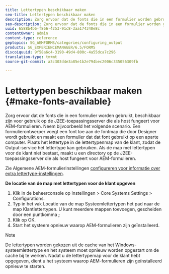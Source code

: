 ```yaml
---
title: Lettertypen beschikbaar maken
seo-title: Lettertypen beschikbaar maken
description: Zorg ervoor dat de fonts die in een formulier worden gebruikt, beschikbaar zijn voor gebruik op de J2EE-toepassingsserver die als host fungeert voor AEM-formulieren.
seo-description: Zorg ervoor dat de fonts die in een formulier worden gebruikt, beschikbaar zijn voor gebruik op de J2EE-toepassingsserver die als host fungeert voor AEM-formulieren.
uuid: 6588b4b6-f866-4253-91c8-3aa174340e8c
contentOwner: admin
content-type: reference
geptopics: SG_AEMFORMS/categories/configuring_output
products: SG_EXPERIENCEMANAGER/6.5/FORMS
discoiquuid: 9f58a6c4-3190-49d4-800c-4a55dca7c296
translation-type: tm+mt
source-git-commit: a3c303d4e3a85e1b2e794bec2006c335056309fb

---
```



# Lettertypen beschikbaar maken {#make-fonts-available}

Zorg ervoor dat de fonts die in een formulier worden gebruikt, beschikbaar zijn voor gebruik op de J2EE-toepassingsserver die als host fungeert voor AEM-formulieren. Neem bijvoorbeeld het volgende scenario. Een formulierontwerper voegt een font toe aan de fontmap die door Designer wordt gebruikt en maakt een formulier dat dat font gebruikt op een aparte computer. Plaats het lettertype in de lettertypenmap van de klant, zodat de Output-service het lettertype kan gebruiken. Als de map met lettertypen voor de klant niet bestaat, maakt u een directory op de J2EE-toepassingsserver die als host fungeert voor AEM-formulieren.

Zie Algemene AEM-formulierinstellingen [configureren voor informatie over extra lettertype-instellingen](/help/forms/using/admin-help/configure-general-aem-forms-settings.md#configure-general-aem-forms-settings).

**De locatie van de map met lettertypen voor de klant opgeven**

1. Klik in de beheerconsole op Instellingen > Core Systems Settings > Configurations.
1. Typ in het vak Locatie van de map Systeemlettertypen het pad naar de map Klantlettertypen. U kunt meerdere mappen toevoegen, gescheiden door een puntkomma **;**
1. Klik op OK.
1. Start het systeem opnieuw waarop AEM-formulieren zijn geïnstalleerd.

>[!NOTE]
>
>De lettertypen worden gekozen uit de cache van het Windows-systeemlettertype en het systeem moet opnieuw worden opgestart om de cache bij te werken. Nadat u de lettertypemap voor de klant hebt opgegeven, dient u het systeem waarop AEM-formulieren zijn geïnstalleerd opnieuw te starten.

